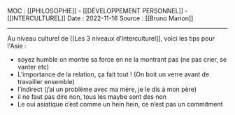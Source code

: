 MOC : [[PHILOSOPHIE]] - [[DÉVELOPPEMENT PERSONNEL]] - [[INTERCULTUREL]] 
Date : 2022-11-16
Source : [[Bruno Marion]]
***

Au niveau culturel de [[Les 3 niveaux d’Interculturel]], voici les tips pour l'Asie : 
- soyez humble on montre sa force en ne la montrant pas (ne pas crier, se vanter etc)
- L’importance de la relation, ça fait tout ! (On boit un verre avant de travailler ensemble)
- l’indirect (j’ai un problème avec ma mère, je le dis à mon père)
- il ne faut pas dire non, tous les maybe sont des non 
- Le oui asiatique c’est comme un hein hein, ce n’est pas un commitment 


